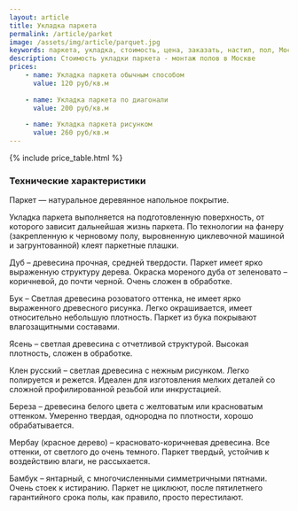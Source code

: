 ```yaml
---
layout: article
title: Укладка паркета
permalink: /article/parket
image: /assets/img/article/parquet.jpg
keywords: паркета, укладка, стоимость, цена, заказать, настил, пол, Москва, Королёв
description: Стоимость укладки паркета - монтаж полов в Москве
prices:
    - name: Укладка паркета обычным способом
      value: 120 руб/кв.м
    
    - name: Укладка паркета по диагонали
      value: 200 руб/кв.м
    
    - name: Укладка паркета рисунком
      value: 260 руб/кв.м
---
```

{% include price_table.html %}

### Технические характеристики

Паркет — натуральное деревянное напольное покрытие.

Укладка паркета выполняется на подготовленную поверхность, от которого зависит дальнейшая жизнь паркета. По технологии на фанеру (закрепленную к черновому полу, выровненную циклевочной машиной и загрунтованной) клеят паркетные плашки.

Дуб – древесина прочная, средней твердости. Паркет имеет ярко выраженную структуру дерева. Окраска мореного дуба от зеленовато – коричневой, до почти черной. Очень сложен в обработке.

Бук – Светлая древесина розоватого оттенка, не имеет ярко выраженного древесного рисунка. Легко окрашивается, имеет относительно небольшую плотность. Паркет из бука покрывают влагозащитными составами.

Ясень – светлая древесина с отчетливой структурой. Высокая плотность, сложен в обработке.

Клен русский – светлая древесина с нежным рисунком. Легко полируется и режется. Идеален для изготовления мелких деталей со сложной профилированной резьбой или инкрустацией.

Береза – древесина белого цвета с желтоватым или красноватым оттенком. Умеренно твердая, однородна по плотности, хорошо обрабатывается.

Мербау (красное дерево) – красновато-коричневая древесина. Все оттенки, от светлого до очень темного. Паркет твердый, устойчив к воздействию влаги, не рассыхается.

Бамбук – янтарный, с многочисленными симметричными пятнами. Очень стоек к истиранию. Паркет не циклюют, после пятилетнего гарантийного срока полы, как правило, просто перестилают.